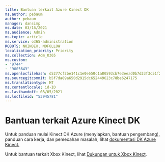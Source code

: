 ```yaml
---
title: Bantuan terkait Azure Kinect DK
ms.author: pebaum
author: pebaum
manager: dansimp
ms.date: 03/16/2021
ms.audience: Admin
ms.topic: article
ms.service: o365-administration
ROBOTS: NOINDEX, NOFOLLOW
localization_priority: Priority
ms.collection: Adm_O365
ms.custom:
- "9744"
- "9005643"
ms.openlocfilehash: d5277cf2be141c1e0e650c1a80593cb7e3eead0b7d33f3c51f2325abfcf618b4
ms.sourcegitcommit: b5f7da89a650d2915dc652449623c78be6247175
ms.translationtype: MT
ms.contentlocale: id-ID
ms.lasthandoff: 08/05/2021
ms.locfileid: "53945781"
---
```

# <a name="help-with-azure-kinect-dk"></a>Bantuan terkait Azure Kinect DK

Untuk panduan mulai Kinect DK Azure (menyiapkan, bantuan pengembang), panduan cara kerja, dan pemecahan masalah, lihat [dokumentasi DK Azure Kinect.](https://docs.microsoft.com/azure/kinect-dk/)


Untuk bantuan terkait Xbox Kinect, lihat [Dukungan untuk Xbox Kinect](https://www.xbox.com/Search?q=kinect&rtc=1#nav-support).